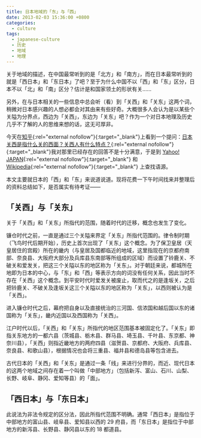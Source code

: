 ```yaml
---
title: 日本地域的「东」与「西」
date: 2013-02-03 15:36:00 +0800
categories:
  - culture
tags:
  - japanese-culture
  - 历史
  - 地域
  - 地理
---
```

关于地域的描述，在中国最常听到的是「北方」和「南方」，而在日本最常听到的就是「西日本」和「东日本」了吧？至于为什么中国不以「西」和「东」区分，日本不以「北」和「南」区分？估计是和国家领土的形状有关……

另外，在与日本相关的一些信息中总会听（看）到「关西」和「关东」这两个词，稍微对日本感兴趣的人想必都会对其由来有些好奇。大概很多人会认为是以某些个关隘为分界点，西边为「关西」，东边为「关东」吧？作为一个对日本地理及历史几乎不了解的人的思维来想的话，这无可厚非。

今天在[知乎](http://www.zhihu.com/ "知乎问答社区"){:rel="external nofollow"}{:target="_blank"}上看到一个提问：[日本关西是指什么关的西面？关西人有什么特点？](http://www.zhihu.com/question/20423111 "到知乎查看该问题"){:rel="external nofollow"}{:target="_blank"}我对那里已经存在的回答不是十分满意，于是到 [Yahoo! JAPAN](http://www.yahoo.co.jp/ "日本雅虎"){:rel="external nofollow"}{:target="_blank"} 和 [Wikipedia](http://ja.wikipedia.org/ "日语版维基百科"){:rel="external nofollow"}{:target="_blank"} 上查找语源。

本文主要就日本的「西」和「东」来说道说道。现将花费一下午时间找来并整理后的资料总结如下，是否属实有待考证——

## 「关西」与「关东」

关于「关西」和「关东」所指代的范围，随着时代的迁移，概念也发生了变化。

镰仓时代之前，一直是通过三个关隘来界定「关东」所指代范围的。律令制时期（飞鸟时代后期开始），历史上首次出现了「关东」这个概念。为了保卫皇居（天皇居住的宫殿）所在的畿内（与皇居及国都临近的地域，这里指现在的京都府南部、奈良县、大阪府大部分及兵库县东南部等所组成的区域）而设置了铃鹿关、不破关和爱发关，把这三个关隘以东的地区称为「关东」。对于朝廷来说，都城所在地即为日本的中心，与「东」和「西」等表示方向的词没有任何关系，因此当时不存在「关西」这个概念。到平安时代时爱发关被废止，取而代之的是逢坂关，之后把铃鹿关、不破关及逢坂关这三个关隘以东的地区称为「关东」，以西则被认为是「关西」。

进入镰仓时代之后，幕府把自身以及直接统治的三河国、信浓国和越后国以东的诸国称为「关东」，畿内近国以及西国称为「关西」。

江户时代以后，「关西」和「关东」所指代的地区范围基本被固定化了。「关东」即指关东地方的一都六县（茨城县、栃木县、群马县、埼玉县、千叶县、东京都、神奈川县），「关西」则指近畿地方的两府四县（滋贺县、京都府、大阪府、兵库县、奈良县、和歌山县），根据情况也会将三重县、福井县和德岛县等包含进去。

古代日本的「关西」和「关东」是通过一条「线」来进行分界的，而近、现代日本的这两个地域之间存在着一个叫做「中部地方」（包括新泻、富山、石川、山梨、长野、岐阜、静冈、爱知等县）的「面」。

## 「西日本」与「东日本」

此说法为非法令规定的区分法，因此所指代范围不明确。通常「西日本」是指位于中部地方的富山县、岐阜县、爱知县以西的 29 府县，而「东日本」是指位于中部地方的新泻县、长野县、静冈县以东的 18 都道县。
